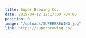 ```yaml
---
title: Super Brewing Co.
date: 2019-04-12 12:17:00 -04:00
position: 0
image: "/uploads/SUPERBREWING.jpg"
link: https://superbrewing.co/
---
```


